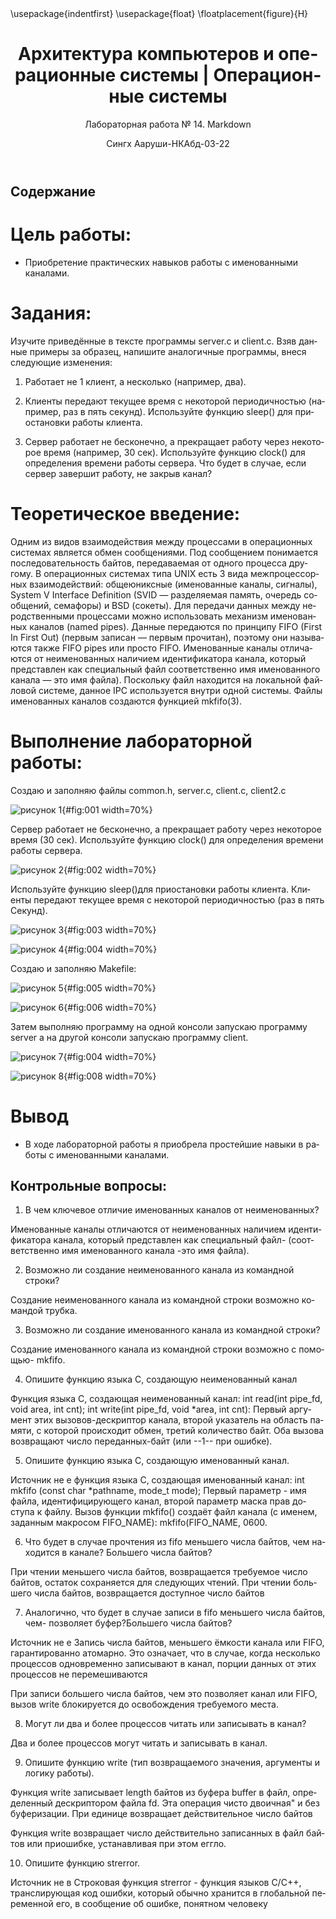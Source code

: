 ﻿---
## Front matter
title: "Архитектура компьютеров и операционные системы | Операционные системы"
subtitle: "Лабораторная работа № 14. Markdown"
author: " Сингх Ааруши-НКАбд-03-22"

## Generic otions
lang: ru-RU

toc-title: "Содержание"

## Bibliography
bibliography: bib/cite.bib
csl: pandoc/csl/gost-r-7-0-5-2008-numeric.csl

## Pdf output format
toc: true # Table of contents
toc-depth: 2
lof: true # List of figures
lot: true # List of tables
fontsize: 12pt
linestretch: 1.5
papersize: a4
documentclass: scrreprt
## I18n polyglossia
polyglossia-lang:
  name: russian
  options:
	- spelling=modern
	- babelshorthands=true
polyglossia-otherlangs:
  name: english
## I18n babel
babel-lang: russian
babel-otherlangs: english
## Fonts
mainfont: PT Serif
romanfont: PT Serif
sansfont: PT Sans
monofont: PT Mono
mainfontoptions: Ligatures=TeX
romanfontoptions: Ligatures=TeX
sansfontoptions: Ligatures=TeX,Scale=MatchLowercase
monofontoptions: Scale=MatchLowercase,Scale=0.9
## Biblatex
biblatex: true
biblio-style: "gost-numeric"
biblatexoptions:
  - parentracker=true
  - backend=biber
  - hyperref=auto
  - language=auto
  - autolang=other*
  - citestyle=gost-numeric
## Pandoc-crossref LaTeX customization
figureTitle: "Рис."
tableTitle: "Таблица"
listingTitle: "Листинг"
lofTitle: "Список иллюстраций"
lotTitle: "Список таблиц"
lolTitle: "Листинги"
## Misc options
indent: true
header-includes:
  - \usepackage{indentfirst}
  - \usepackage{float} # keep figures where there are in the text
  - \floatplacement{figure}{H} # keep figures where there are in the text
---

# Цель работы:

- Приобретение практических навыков работы с именованными каналами.

 
# Задания:

Изучите приведённые в тексте программы server.c и client.c. Взяв данные примеры за образец, напишите аналогичные программы, внеся следующие изменения:

1. Работает не 1 клиент, а несколько (например, два).

2. Клиенты передают текущее время с некоторой периодичностью (например, раз в пять секунд). Используйте функцию sleep() для приостановки работы клиента.

3. Сервер работает не бесконечно, а прекращает работу через некоторое время (например, 30 сек). Используйте функцию clock() для определения времени работы сервера. Что будет в случае, если сервер завершит работу, не закрыв канал?

# Теоретическое введение:

Одним из видов взаимодействия между процессами в операционных системах является обмен сообщениями. Под сообщением понимается последовательность байтов, передаваемая от одного процесса другому.
В операционных системах типа UNIX есть 3 вида межпроцессорных взаимодействий: общеюниксные (именованные каналы, сигналы), System V Interface Definition (SVID — разделяемая память, очередь сообщений, семафоры) и BSD (сокеты). Для передачи данных между неродственными процессами можно использовать механизм именованных каналов (named pipes). Данные передаются по принципу FIFO (First In First Out) (первым записан — первым прочитан), поэтому они называются также FIFO pipes или просто FIFO. Именованные каналы отличаются от неименованных наличием идентификатора канала, который представлен как специальный файл соответственно имя именованного канала — это имя файла). Поскольку файл находится на локальной файловой системе, данное IPC используется внутри одной системы. Файлы именованных каналов создаются функцией mkfifo(3).


# Выполнение лабораторной работы:

Создаю и заполняю файлы common.h, server.c, client.c, client2.c

![рисунок 1](image/1.1.png){#fig:001 width=70%}

Сервер работает не бесконечно, а прекращает работу через некоторое время (30 сек). Используйте функцию clock() для определения времени работы сервера.

![рисунок 2](image/1.2.png){#fig:002 width=70%}


Используйте функцию sleep()для приостановки работы клиента. Клиенты передают текущее время с некоторой периодичностью (раз в пять Секунд).

![рисунок 3](image/1.3.png){#fig:003 width=70%}

![рисунок 4](image/1.4.png){#fig:004 width=70%}

Создаю и заполняю Makefile:

![рисунок 5](image/1.5.png){#fig:005 width=70%}

![рисунок 6](image/1.6.png){#fig:006 width=70%}

Затем выполняю программу на одной консоли запускаю программу server а на другой консоли запускаю программу client. 

![рисунок 7](image/1.7.png){#fig:004 width=70%}

![рисунок 8](image/1.8.png){#fig:008 width=70%}

# Вывод
- В ходе лабораторной работы я приобрела простейшие навыки в работы с именованными каналами.

## Контрольные вопросы: 

1. В чем ключевое отличие именованных каналов от неименованных?

Именованные каналы отличаются от неименованных наличием идентификатора канала, который представлен как специальный файл- (соответственно имя именованного канала -это имя файла).

2. Возможно ли создание неименованного канала из командной строки?

Создание неименованного канала из командной строки возможно командой трубка.

3. Возможно ли создание именованного канала из командной строки?

Создание именованного канала из командной строки возможно с помощью- mkfifo.

4. Опишите функцию языка С, создающую неименованный канал

Функция языка С, создающая неименованный канал: int read(int pipe_fd, void area, int cnt); int write(int pipe_fd, void *area, int cnt): Первый аргумент этих вызовов-дескриптор канала, второй указатель на область памяти, с которой происходит обмен, третий количество байт. Оба вызова возвращают число переданных-байт (или --1-- при ошибке).

5. Опишите функцию языка С, создающую именованный канал.

Источник не е функция языка С, создающая именованный канал: int mkfifo (const char *pathname, mode_t mode); Первый параметр - имя файла, идентифицирующего канал, второй параметр маска прав доступа к файлу. Вызов функции mkfifo() создаёт файл канала (с именем, заданным макросом FIFO_NAME): mkfifo(FIFO_NAME, 0600.

6. Что будет в случае прочтения из fifo меньшего числа байтов, чем находится в канале? Большего числа байтов?

При чтении меньшего числа байтов, возвращается требуемое число байтов, остаток сохраняется для следующих чтений. При чтении большего числа байтов, возвращается доступное число байтов

7. Аналогично, что будет в случае записи в fifo меньшего числа байтов, чем- позволяет буфер?Большего числа байтов?

Источник не е Запись числа байтов, меньшего ёмкости канала или FIFO, гарантированно атомарно. Это означает, что в случае, когда несколько процессов одновременно записывают в канал, порции данных от этих процессов не перемешиваются

При записи большего числа байтов, чем это позволяет канал или FIFO, вызов write блокируется до освобождения требуемого места.

8. Могут ли два и более процессов читать или записывать в канал?

Два и более процессов могут читать и записывать в канал.

9. Опишите функцию write (тип возвращаемого значения, аргументы и логику работы).

Функция write записывает length байтов из буфера buffer в файл, определенный дескриптором файла fd. Эта операция чисто двоичная" и без буферизации. При единице возвращает действительное число байтов

Функция write возвращает число действительно записанных в файл байтов или приошибке, устанавливая при этом еггло.

10. Опишите функцию strerror.

Источник не в Строковая функция strerror - функция языков C/C++, транслирующая код ошибки, который обычно хранится в глобальной переменной его, в сообщение об ошибке, понятном человеку
